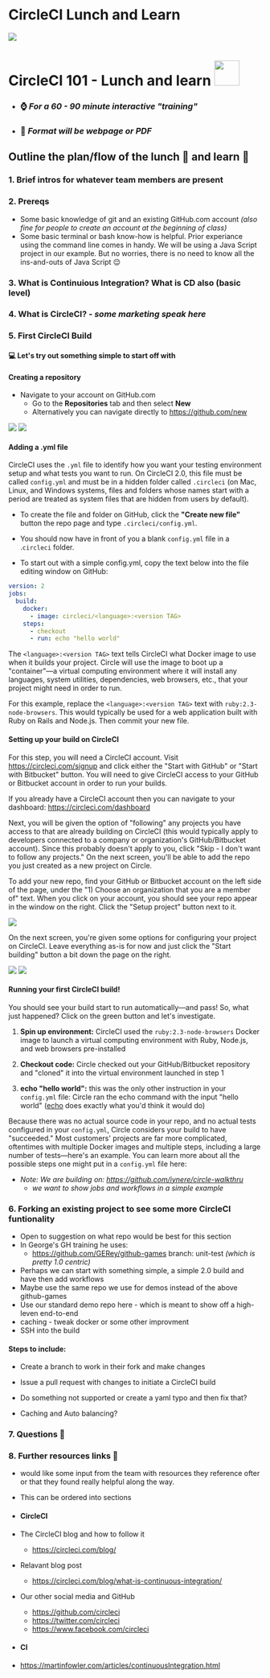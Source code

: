 # CircleCI Lunch and Learn
<img src="images/continuous-integration-with-circle-ci.png">

# CircleCI 101 - Lunch and learn  <img src="images/lunch-learn-brown-bag-apple-notebooks.jpg" width="50" height="50" />

* ### :watch: *For a 60 - 90 minute interactive "training"* 
* ### :page_with_curl: *Format will be webpage or PDF*

## Outline the plan/flow of the lunch :bento: and learn :school:

### 1. Brief intros for whatever team members are present 

### 2. Prereqs 

* Some basic knowledge of git and an existing GitHub.com account *(also fine for people to create an account at the beginning of class)*
* Some basic terminal or bash know-how is helpful. Prior experiance using the command line comes in handy. We will be using a Java Script project in our example. But no worries, there is no need to know all the ins-and-outs of Java Script :relieved:

### 3. What is Continuious Integration? What is CD also (basic level)

### 4. What is CircleCI?  - *some marketing speak here*

### 5. First CircleCI Build
#### :computer: Let's try out something simple to start off with
#### Creating a repository 
* Navigate to your account on GitHub.com 
  * Go to the **Repositories** tab and then select **New**
  * Alternatively you can navigate directly to https://github.com/new
<img src="images/GH_Repo-New-Banner.png">
<img src="images/create-repo-circle-101-initialise-readme.png">

#### Adding a .yml file

CircleCI uses the `.yml` file to identify how you want your testing environment setup and what tests you want to run.
On CircleCI 2.0, this file must be called `config.yml` and must be in a hidden folder called `.circleci` (on Mac, Linux, and Windows systems, files and folders whose names start with a period are treated as system files that are hidden from users by default).

 * To create the file and folder on GitHub, click the **"Create new file"** button the repo page and type `.circleci/config.yml`.
  
 * You should now have in front of you a blank `config.yml` file in a .`circleci` folder.

* To start out with a simple config.yml, copy the text below into the file editing window on GitHub:

```yml
version: 2
jobs:
  build:
    docker:
      - image: circleci/<language>:<version TAG>
    steps:
      - checkout
      - run: echo "hello world"
```
      
The `<language>:<version TAG>` text tells CircleCI what Docker image to use when it builds your project. Circle will use the image to boot up a "container"—a virtual computing environment where it will install any languages, system utilities, dependencies, web browsers, etc., that your project might need in order to run.

For this example, replace the `<language>:<version TAG>` text with `ruby:2.3-node-browsers`. This would typically be used for a web application built with Ruby on Rails and Node.js. Then commit your new file.  

#### Setting up your build on CircleCI

For this step, you will need a CircleCI account. Visit https://circleci.com/signup and click either the "Start with GitHub" or "Start with Bitbucket" button. You will need to give CircleCI access to your GitHub or Bitbucket account in order to run your builds. 

If you already have a CircleCI account then you can navigate to your dashboard: https://circleci.com/dashboard

Next, you will be given the option of "following" any projects you have access to that are already building on CircleCI (this would typically apply to developers connected to a company or organization's GitHub/Bitbucket account). Since this probably doesn't apply to you, click "Skip - I don't want to follow any projects." On the next screen, you'll be able to add the repo you just created as a new project on Circle.

To add your new repo, find your GitHub or Bitbucket account on the left side of the page, under the "1) Choose an organization that you are a member of" text. When you click on your account, you should see your repo appear in the window on the right. Click the "Setup project" button next to it.

<img src="images/CircleCI-add-new-project-list.png">

On the next screen, you're given some options for configuring your project on CircleCI. Leave everything as-is for now and just click the "Start building" button a bit down the page on the right.

<img src="images/CircleCI-2.0-setup-project-circle101.png">
<img src="images/CircleCI-2.0-start-building.png">

#### Running your first CircleCI build!

You should see your build start to run automatically—and pass! So, what just happened? Click on the green button and let's investigate.

1. **Spin up environment:** CircleCI used the `ruby:2.3-node-browsers` Docker image to launch a virtual computing environment with Ruby, Node.js, and web browsers pre-installed

2. **Checkout code:** Circle checked out your GitHub/Bitbucket repository and "cloned" it into the virtual environment launched in step 1

3. **echo "hello world":** this was the only other instruction in your `config.yml` file: Circle ran the echo command with the input "hello world" ([echo](https://linux.die.net/man/1/echo) does exactly what you'd think it would do)

Because there was no actual source code in your repo, and no actual tests configured in your `config.yml`, Circle considers your build to have "succeeded." Most customers' projects are far more complicated, oftentimes with multiple Docker images and multiple steps, including a large number of tests—here's an example. You can learn more about all the possible steps one might put in a `config.yml` file here:
  
* *Note: We are building on: https://github.com/iynere/circle-walkthru* 
  * *we want to show jobs and workflows in a simple example* 

### 6. Forking an existing project to see some more CircleCI funtionality 
* Open to suggestion on what repo would be best for this section
* In George's GH training he uses:
  * https://github.com/GERey/github-games branch: unit-test *(which is pretty 1.0 centric)*
* Perhaps we can start with something simple, a simple 2.0 build and have then add workflows 
* Maybe use the same repo we use for demos instead of the above github-games
* Use our standard demo repo here - which is meant to show off a high-leven end-to-end 
* caching - tweak docker or some other improvment 
* SSH into the build 

#### Steps to include:
* Create a branch to work in their fork and make changes
* Issue a pull request with changes to initiate a CircleCI build

* Do something not supported or create a yaml typo and then fix that?
* Caching and Auto balancing?

### 7. Questions :speech_balloon:

### 8. Further resources links :link:
* would like some input from the team with resources they reference ofter or that they found really helpful along the way.
* This can be ordered into sections 
* #### CircleCI
* The CircleCI blog and how to follow it
  * https://circleci.com/blog/
* Relavant blog post  
  * https://circleci.com/blog/what-is-continuous-integration/
* Our other social media and GitHub
  * https://github.com/circleci
  * https://twitter.com/circleci
  * https://www.facebook.com/circleci
  
* #### CI
* https://martinfowler.com/articles/continuousIntegration.html
